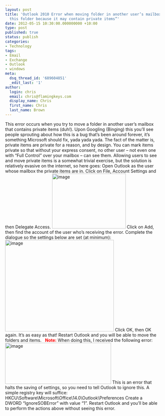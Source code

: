 ```yaml
---
layout: post
title: 'Outlook 2010 Error when moving folder in another user’s mailbox: “Cannot copy
  this folder because it may contain private items”'
date: 2012-05-15 10:30:00.000000000 +10:00
type: post
published: true
status: publish
categories:
- Technology
tags:
- Email
- Exchange
- Outlook
- windows
meta:
  dsq_thread_id: '689604851'
  _edit_last: '1'
author:
  login: chris
  email: chris@flamingkeys.com
  display_name: Chris
  first_name: Chris
  last_name: Brown
---
```

This error occurs when you try to move a folder in another user’s mailbox that contains private items (duh!). Upon Googling (Binging) this you’ll see people sprouting about how this is a bug that’s been around forever, it’s something Microsoft should fix, yada yada yada. The fact of the matter is, private items are private for a reason, and by design. You can mark items private so that without your express consent, no other user – not even one with “Full Control” over your mailbox – can see them. Allowing users to see and move private items is a somewhat trivial exercise, but the solution is relatively evasive on the internet, so here goes:
Open Outlook as the user whose mailbox the private items are in. Click on File, Account Settings and then Delegate Access.
<a href="https://www.flamingkeys.com/wp-content/uploads/2012/05/image.png"><img style="display: inline" title="image" alt="image" src="{{ site.baseurl }}/assets/image_thumb.png" width="240" height="179" /></a>
Click on Add, then find the account of the user who’s receiving the error. Complete the dialogue so the settings below are set (at minimum):
<a href="https://www.flamingkeys.com/wp-content/uploads/2012/05/image1.png"><img style="display: inline" title="image" alt="image" src="{{ site.baseurl }}/assets/image_thumb1.png" width="354" height="298" /></a>
Click OK, then OK again. It’s as easy as that! Restart Outlook and you will be able to move the folders and items.
&#160;
<font color="#ff0000">**Note:**</font> When doing this, I received the following error:
<a href="https://www.flamingkeys.com/wp-content/uploads/2012/05/image2.png"><img style="display: inline" title="image" alt="image" src="{{ site.baseurl }}/assets/image_thumb2.png" width="345" height="134" /></a>
This is an error that halts the saving of settings, so you need to tell Outlook to ignore this. A simple registry key will suffice:
HKCU\Software\Microsoft\Office\14.0\Outlook\Preferences
Create a DWORD “IgnoreSOBError” with value “1”.
Restart Outlook and you’ll be able to perform the actions above without seeing this error.
